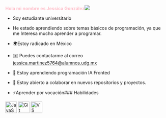 **<font color="pink">Hola mi nombre es Jessica González</font>![](https://user-images.githubusercontent.com/18350557/176309783-0785949b-9127-417c-8b55-ab5a4333674e.gif)**

* Soy estudiante universitario 

* He estado aprendiendo sobre temas básicos de programación, ya que me Interesa mucho aprender a programar. 
* 🌍Estoy radicado en México
* ✉️ Puedes contactarme al correo [jessica.martinez5764@alumnos.udg.mx](mailto:jessica.martinez5764@alumnos.udg.mx)[](mailto:jessica.martinez5764@alumnos.udg.mx )
* 🧠 Estoy aprendiendo programación IA Fronted
* 🤝 Estoy abierto a colaborar en nuevos repositorios y proyectos.
* ⚡Aprender por vocación### Habilidades 
<p align="left">
 <a href="https://developer.mozilla.org/es-ES/docs/Web/JavaScript" target="_blank" rel="noreferrer"><img src="https://raw.githubusercontent.com/danielcranney/readme-generator/main/public/icons/skills/javascript-colored.svg" width="36" height="36" alt="JavaScript" /></a> <a href="https://git-scm.com/" target="_blank" rel="noreferrer"><img src="https://raw.githubusercontent.com/danielcranney/readme-generator/main/public/icons/skills/git-colored.svg" width="36" height="36" alt="Git" /></a> <a href="https://code.visualstudio.com/" <a href="https://developer.mozilla.org/es-ES/docs/Glosario/HTML5" target="_blank" rel="noreferrer"> <img src="https://raw.githubusercontent.com/danielcranney/readme-generator/main/public/icons/skills/html5-colored.svg" width="36" height= "36" alt="VS Code" /></a> 
                    </p> 
